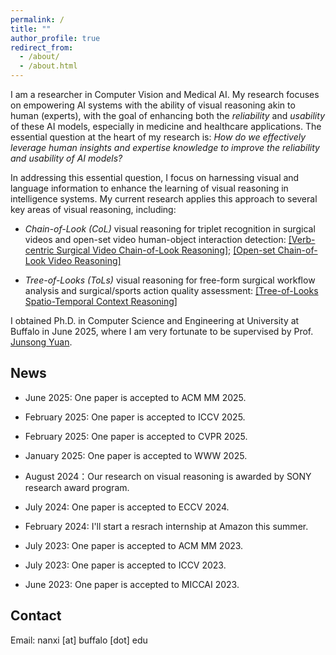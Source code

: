 ```yaml
---
permalink: /
title: ""
author_profile: true
redirect_from: 
  - /about/
  - /about.html
---
```


I am a researcher in Computer Vision and Medical AI. My research focuses on empowering AI systems with the ability of visual reasoning akin to
human (experts), with the goal of enhancing both the *reliability* and *usability* of these AI models, especially in medicine and healthcare applications. The essential question at the heart of my research is: *How do we effectively leverage human insights and expertise knowledge to improve the reliability and usability of AI models?* 

In addressing this essential question, I focus on harnessing visual and language information to enhance the learning of visual reasoning in intelligence systems.  My current research applies this approach to several key areas of visual reasoning, including: 

- *Chain-of-Look (CoL)* visual reasoning for triplet recognition in surgical videos and open-set video human-object interaction detection: [[Verb-centric Surgical Video Chain-of-Look Reasoning]](https://par.nsf.gov/servlets/purl/10542741); [[Open-set Chain-of-Look Video Reasoning]](https://openaccess.thecvf.com/content/ICCV2023/papers/Xi_Open_Set_Video_HOI_detection_from_Action-Centric_Chain-of-Look_Prompting_ICCV_2023_paper.pdf) 
  
- *Tree-of-Looks (ToLs)* visual reasoning for free-form surgical workflow analysis and surgical/sports action quality assessment: [[Tree-of-Looks Spatio-Temporal Context Reasoning]](https://cse.buffalo.edu/~jsyuan/papers/2024/ECCV2024_Nan_Xi.pdf)

I obtained Ph.D. in Computer Science and Engineering at University at Buffalo in June 2025, where I am very fortunate to be supervised by Prof. [Junsong Yuan](https://cse.buffalo.edu/~jsyuan/index.html). 

## News

- June 2025: One paper is accepted to ACM MM 2025.

- February 2025: One paper is accepted to ICCV 2025.

- February 2025: One paper is accepted to CVPR 2025.
  
- January 2025: One paper is accepted to WWW 2025.

- August 2024：Our research on visual reasoning is awarded by SONY research award program.
  
- July 2024: One paper is accepted to ECCV 2024.

- February 2024: I'll start a resrach internship at Amazon this summer.

- July 2023: One paper is accepted to ACM MM 2023.

- July 2023: One paper is accepted to ICCV 2023.

- June 2023: One paper is accepted to MICCAI 2023.

## Contact
Email: nanxi [at] buffalo [dot] edu 


